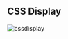 ## CSS Display
![cssdisplay](https://github.com/user-attachments/assets/280b8385-caa9-4b3e-9730-59f5e592499d)
